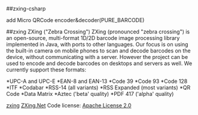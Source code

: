 ##zxing-csharp

add Micro QRCode encoder&decoder(PURE_BARCODE) 


##zxing
ZXing ("Zebra Crossing")
ZXing (pronounced "zebra crossing") is an open-source, multi-format 1D/2D barcode image processing library implemented in Java, with ports to other languages. Our focus is on using the built-in camera on mobile phones to scan and decode barcodes on the device, without communicating with a server. However the project can be used to encode and decode barcodes on desktops and servers as well. We currently support these formats:

*UPC-A and UPC-E
*EAN-8 and EAN-13
*Code 39
*Code 93
*Code 128
*ITF
*Codabar
*RSS-14 (all variants)
*RSS Expanded (most variants)
*QR Code
*Data Matrix
*Aztec ('beta' quality)
*PDF 417 ('alpha' quality)

[zxing](https://code.google.com/p/zxing)
[ZXing.Net](http://zxingnet.codeplex.com/)
Code license: [Apache License 2.0](http://www.apache.org/licenses/LICENSE-2.0)
 
